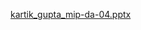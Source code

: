 [kartik_gupta_mip-da-04.pptx](https://github.com/kartikgupt/Indian-agriculture-analysis-using-power-bi-/files/14770953/kartik_gupta_mip-da-04.pptx)
